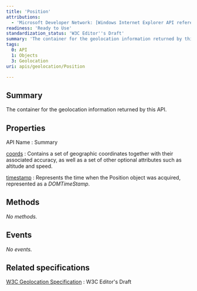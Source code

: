 ```yaml
---
title: 'Position'
attributions:
  - 'Microsoft Developer Network: [Windows Internet Explorer API reference Article](http://msdn.microsoft.com/en-us/library/ie/hh828809%28v=vs.85%29.aspx)'
readiness: 'Ready to Use'
standardization_status: 'W3C Editor''s Draft'
summary: 'The container for the geolocation information returned by this API.'
tags:
  0: API
  1: Objects
  3: Geolocation
uri: apis/geolocation/Position

---
```

## Summary

The container for the geolocation information returned by this API.

## Properties

API Name
:   Summary

[coords](/apis/geolocation/Position/coords)
:   Contains a set of geographic coordinates together with their associated accuracy, as well as a set of other optional attributes such as altitude and speed.

[timestamp](/apis/geolocation/Position/timestamp)
:   Represents the time when the Position object was acquired, represented as a *DOMTimeStamp*.

## Methods

*No methods.*

## Events

*No events.*

## Related specifications

[W3C Geolocation Specification](http://dev.w3.org/geo/api/spec-source.html)
:   W3C Editor's Draft
